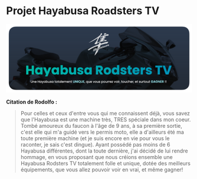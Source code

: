 # Projet Hayabusa Roadsters TV

![Bannière](banner.png)

**Citation de Rodolfo :**

>Pour celles et ceux d'entre vous qui me connaissent déjà, vous savez que l'Hayabusa est une machine très, TRES spéciale dans mon coeur.
Tombé amoureux du faucon à l'âge de 9 ans, à sa première sortie, c'est elle qui m'a guidé vers le permis moto, elle a d'ailleurs été ma toute première machine (et je suis encore en vie pour vous le raconter, je sais c'est dingue).
Ayant possédé pas moins de 6 Hayabusa différentes, dont la toute dernière, j'ai décidé de lui rendre hommage, en vous proposant que nous créions ensemble une Hayabusa Rodsters TV totalement folle et unique, dotée des meilleurs équipements, que vous allez pouvoir voir en vrai, et même gagner!